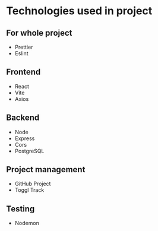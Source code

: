 # Technologies used in project

## For whole project

- Prettier
- Eslint

## Frontend

- React
- Vite
- Axios

## Backend

- Node
- Express
- Cors
- PostgreSQL

## Project management

- GitHub Project
- Toggl Track

## Testing

- Nodemon
